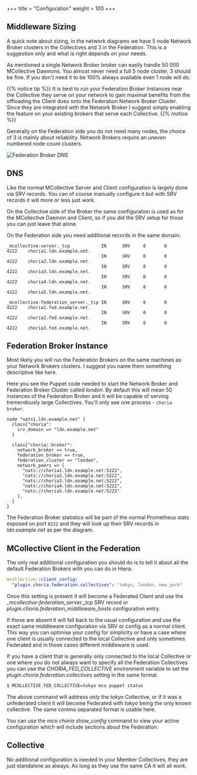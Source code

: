 +++
title = "Configuration"
weight = 100
+++

## Middleware Sizing

A quick note about sizing, in the network diagrams we have 5 node Network Broker clusters in the Collectives and 3 in the Federation.  This is a suggestion only and what is right depends on your needs.

As mentioned a single Network Broker broker can easily handle 50 000 MCollective Daemons.  You almost never need a full 5 node cluster, 3 should be fine.  If you don't need it to be 100% always available even 1 node will do.

{{% notice tip %}}
It is best to run your Federation Broker Instances near the Collective they serve on your network to gain maximal benefits from the offloading the Client does onto the Federation Network Broker Cluster. Since they are integrated with the Network Broker I suggest simply enabling the feature on your existing brokers that serve each Collective.
{{% /notice %}}

Generally on the Federation side you do not need many nodes, the choice of 3 is mainly about reliability.  Network Brokers require an uneven numbered node count clusters.

![Federation Broker DNS](../../federation_dns_config.png)

## DNS

Like the normal MCollective Server and Client configuration is largely done via SRV records.  You can of course manually configure it but with SRV records it will more or less just work.

On the Collective side of the Broker the same configuration is used as for the MCollective Daemon and Client, so if you did the SRV setup for those you can just leave that alone.

On the Federation side you need additional records in the same domain:

```dns
_mcollective-server._tcp            IN      SRV     0       0       4222    choria1.ldn.example.net.
                                    IN      SRV     0       0       4222    choria2.ldn.example.net.
                                    IN      SRV     0       0       4222    choria3.ldn.example.net.
                                    IN      SRV     0       0       4222    choria4.ldn.example.net.
                                    IN      SRV     0       0       4222    choria5.ldn.example.net.

_mcollective-federation_server._tcp IN      SRV     0       0       4222    choria1.fed.example.net.
                                    IN      SRV     0       0       4222    choria2.fed.example.net.
                                    IN      SRV     0       0       4222    choria3.fed.example.net.
```

## Federation Broker Instance

Most likely you will run the Federation Brokers on the same machines as your Network Brokers clusters.  I suggest you name them something descriptive like here.

Here you see the Puppet code needed to start the Network Broker and Federation Broker Cluster called *london*. By default this will mean 50 instances of the Federation Broker and it will be capable of serving tremendously large Collectives.  You'll only see one process - `choria broker`.

```puppet
node "nats1.ldn.example.net" {
  class{"choria":
    srv_domain => "ldn.example.net"
  }

  class{"choria::broker":
    network_broker => true,
    federation_broker => true,
    federation_cluster => "london",
    network_peers => [
      "nats://choria1.ldn.example.net:5222",
      "nats://choria2.ldn.example.net:5222",
      "nats://choria3.ldn.example.net:5222",
      "nats://choria4.ldn.example.net:5222",
      "nats://choria5.ldn.example.net:5222"
    ],
  }
}
```

The Federation Broker statistics will be part of the normal Prometheus stats exposed on port `8222` and they will look up their SRV records in *ldn.example.net* as per the diagram.

## MCollective Client in the Federation

The only real additional configuration you should do is to tell it about all the default Federation Brokers with you can do in Hiera:

```yaml
mcollective::client_config:
  "plugin.choria.federation.collectives": "tokyo, london, new_york"
```

Once this setting is present it will become a Federated Client and use the *_mcollective-federation_server._tcp* SRV record or *plugin.choria.federation_middleware_hosts* configuration entry.

If these are absent it will fall back to the usual configuration and use the exact same middleware configuration via SRV or config as a normal client. This way you can optimise your config for simplicity or have a case where one client is usually connected to the local Collective and only sometimes Federated and in those cases different middleware is used.

If you have a client that is generally only connected to the local Collective or one where you do not always want to specify all the Federation Collectives you can use the *CHORIA_FED_COLLECTIVE* environment variable to set the *plugin.choria.federation.collectives* setting in the same format.

```bash
$ MCOLLECTIVE_FED_COLLECTIVE=tokyo mco puppet status
```

The above command will address only the *tokyo* Collective, or if it was a unfederated client it will become Federated with *tokyo* being the only known collective.  The same comma separated format is usable here.

You can use the *mco choria show_config* command to view your active configuration which will include sections about the Federation.

## Collective

No additional configuration is needed in your Member Collectives, they are just standalone as always.  As long as they use the same CA it will all work.
